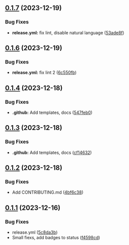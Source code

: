 ## [0.1.7](https://github.com/dutchakdev/markdown-links-action/compare/v0.1.6...v0.1.7) (2023-12-19)


### Bug Fixes

* **release.yml:** fix lint, disable natural language ([53ade8f](https://github.com/dutchakdev/markdown-links-action/commit/53ade8f6e628397cb6364bd8fadc877e3a3e7f28))

## [0.1.6](https://github.com/dutchakdev/markdown-links-action/compare/v0.1.5...v0.1.6) (2023-12-19)


### Bug Fixes

* **release.yml:** fix lint 2 ([6c550fb](https://github.com/dutchakdev/markdown-links-action/commit/6c550fbf6ce354466fc1a90718f1255e75e3916f))

## [0.1.4](https://github.com/dutchakdev/markdown-links-action/compare/v0.1.3...v0.1.4) (2023-12-18)


### Bug Fixes

* **.github:** Add templates, docs ([547feb0](https://github.com/dutchakdev/markdown-links-action/commit/547feb0431cffd9a6773166e280f48762957c25f))

## [0.1.3](https://github.com/dutchakdev/markdown-links-action/compare/v0.1.2...v0.1.3) (2023-12-18)


### Bug Fixes

* **.github:** Add templates, docs ([cf14632](https://github.com/dutchakdev/markdown-links-action/commit/cf146326ab947566b07516bef9d9fe789fb20aa9))

## [0.1.2](https://github.com/dutchakdev/markdown-links-action/compare/v0.1.1...v0.1.2) (2023-12-18)


### Bug Fixes

* Add CONTRIBUTING.md ([4bf6c38](https://github.com/dutchakdev/markdown-links-action/commit/4bf6c3878eaf2b2b9b78e602c692313267c4020b))

## [0.1.1](https://github.com/dutchakdev/markdown-links-action/compare/v0.1.0...v0.1.1) (2023-12-16)


### Bug Fixes

* release.yml ([5c8da3b](https://github.com/dutchakdev/markdown-links-action/commit/5c8da3b647f0cc06a88b64e67f84c137c9938144))
* Small fiexs, add badges to status ([f4598cd](https://github.com/dutchakdev/markdown-links-action/commit/f4598cdb7430cfdfda961abc14efe26ddcfacc3d))
